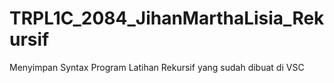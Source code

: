 # TRPL1C_2084_JihanMarthaLisia_Rekursif
Menyimpan Syntax Program Latihan Rekursif yang sudah dibuat di VSC
